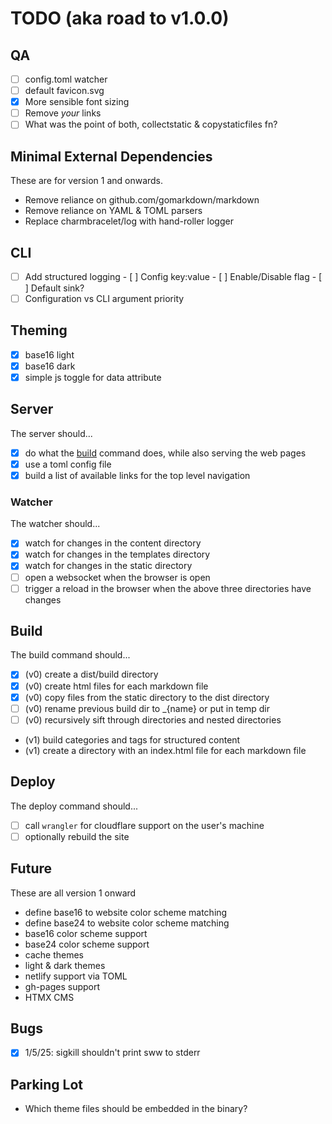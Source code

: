 # TODO (aka road to v1.0.0)

## QA

- [ ] config.toml watcher
- [ ] default favicon.svg
- [x] More sensible font sizing
- [ ] Remove *your* links
- [ ] What was the point of both, collectstatic & copystaticfiles fn?

## Minimal External Dependencies

These are for version 1 and onwards.

- Remove reliance on github.com/gomarkdown/markdown
- Remove reliance on YAML & TOML parsers
- Replace charmbracelet/log with hand-roller logger

## CLI

- [ ] Add structured logging
      - [ ] Config key:value
      - [ ] Enable/Disable flag
      - [ ] Default sink?
- [ ] Configuration vs CLI argument priority

## Theming

- [x] base16 light
- [x] base16 dark
- [x] simple js toggle for data attribute

## Server

The server should...

- [x] do what the [build](#build) command does, while also serving
      the web pages
- [x] use a toml config file
- [x] build a list of available links for the top level navigation

### Watcher

The watcher should...

- [x] watch for changes in the content directory
- [x] watch for changes in the templates directory
- [x] watch for changes in the static directory
- [ ] open a websocket when the browser is open
- [ ] trigger a reload in the browser when the above three directories
      have changes

## Build

The build command should...

- [x] (v0) create a dist/build directory
- [x] (v0) create html files for each markdown file
- [x] (v0) copy files from the static directory to the dist directory
- [ ] (v0) rename previous build dir to _{name} or put in temp dir
- [ ] (v0) recursively sift through directories and nested directories
- (v1) build categories and tags for structured content
- (v1) create a directory with an index.html file for each markdown file

## Deploy

The deploy command should...

- [ ] call `wrangler` for cloudflare support on the user's machine
- [ ] optionally rebuild the site

## Future

These are all version 1 onward

- define base16 to website color scheme matching
- define base24 to website color scheme matching
- base16 color scheme support
- base24 color scheme support
- cache themes
- light & dark themes
- netlify support via TOML
- gh-pages support
- HTMX CMS

## Bugs

- [x] 1/5/25: sigkill shouldn't print sww to stderr

## Parking Lot

- Which theme files should be embedded in the binary?
